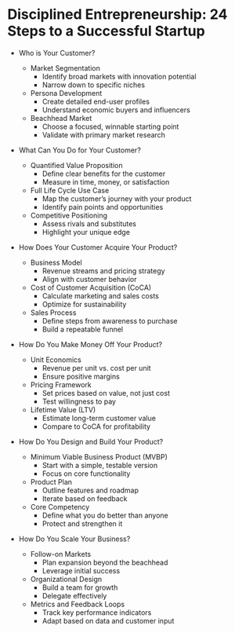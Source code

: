 # Disciplined Entrepreneurship: 24 Steps to a Successful Startup

- Who is Your Customer?

  - Market Segmentation
    - Identify broad markets with innovation potential
    - Narrow down to specific niches
  - Persona Development
    - Create detailed end-user profiles
    - Understand economic buyers and influencers
  - Beachhead Market
    - Choose a focused, winnable starting point
    - Validate with primary market research
- What Can You Do for Your Customer?

  - Quantified Value Proposition
    - Define clear benefits for the customer
    - Measure in time, money, or satisfaction
  - Full Life Cycle Use Case
    - Map the customer’s journey with your product
    - Identify pain points and opportunities
  - Competitive Positioning
    - Assess rivals and substitutes
    - Highlight your unique edge
- How Does Your Customer Acquire Your Product?

  - Business Model
    - Revenue streams and pricing strategy
    - Align with customer behavior
  - Cost of Customer Acquisition (CoCA)
    - Calculate marketing and sales costs
    - Optimize for sustainability
  - Sales Process
    - Define steps from awareness to purchase
    - Build a repeatable funnel
- How Do You Make Money Off Your Product?

  - Unit Economics
    - Revenue per unit vs. cost per unit
    - Ensure positive margins
  - Pricing Framework
    - Set prices based on value, not just cost
    - Test willingness to pay
  - Lifetime Value (LTV)
    - Estimate long-term customer value
    - Compare to CoCA for profitability
- How Do You Design and Build Your Product?

  - Minimum Viable Business Product (MVBP)
    - Start with a simple, testable version
    - Focus on core functionality
  - Product Plan
    - Outline features and roadmap
    - Iterate based on feedback
  - Core Competency
    - Define what you do better than anyone
    - Protect and strengthen it
- How Do You Scale Your Business?

  - Follow-on Markets
    - Plan expansion beyond the beachhead
    - Leverage initial success
  - Organizational Design
    - Build a team for growth
    - Delegate effectively
  - Metrics and Feedback Loops
    - Track key performance indicators
    - Adapt based on data and customer input

